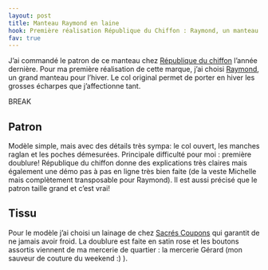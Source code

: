 ```yaml
---
layout: post
title: Manteau Raymond en laine
hook: Première réalisation République du Chiffon : Raymond, un manteau à grandes poches et manches raglan. Ce ne sera pas le dernier modèle de cette marque !
fav: true
---
```


J’ai commandé le patron de ce manteau chez [République du chiffon][1] l’année dernière. Pour ma première réalisation de cette marque, j’ai choisi [Raymond][2], un grand manteau pour l’hiver. Le col original permet de porter en hiver les grosses écharpes que j’affectionne tant.

BREAK

## Patron

Modèle simple, mais avec des détails très sympa: le col ouvert, les manches raglan et les poches démesurées. Principale difficulté pour moi : première doublure! République du chiffon donne des explications très claires mais également une démo pas à pas en ligne très bien faite (de la veste Michelle mais complètement transposable pour Raymond). Il est aussi précisé que le patron taille grand et c’est vrai!



## Tissu

Pour le modèle j’ai choisi un lainage de chez [Sacrés Coupons][3] qui garantit de ne jamais avoir froid. La doublure est faite en satin rose et les boutons assortis viennent de ma mercerie de quartier : la mercerie Gérard (mon sauveur de couture du weekend :) ).





[1]:	http://republiqueduchiffon.com/fr/
[2]:	http://republiqueduchiffon.com/fr/accueil/54-manteau-raymond.html
[3]: 	https://www.sacres-coupons.com/






